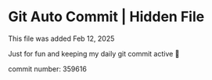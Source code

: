 # Git Auto Commit | Hidden File

This file was added Feb 12, 2025

Just for fun and keeping my daily git commit active 🤪

commit number: 359616
